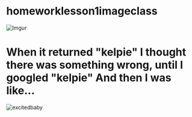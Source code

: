 # homeworklesson1imageclass



![Imgur](https://i.imgur.com/KJg6fPB.png)

# When it returned "kelpie" I thought there was something wrong, until I googled "kelpie" And then I was like...

![excitedbaby](https://media.giphy.com/media/DqQhFf7nje2k0/giphy.gif)
